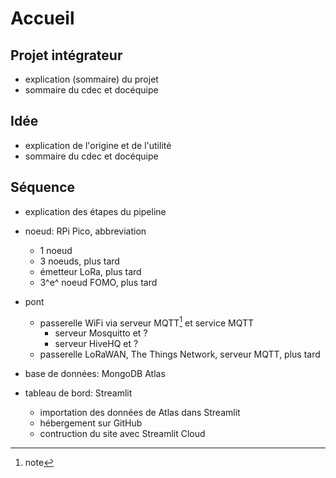 # Accueil

## Projet intégrateur

- explication (sommaire) du projet
- sommaire du cdec et docéquipe

## Idée

- explication de l'origine et de l'utilité
- sommaire du cdec et docéquipe

## Séquence

- explication des étapes du pipeline

- noeud: RPi Pico, abbreviation
	- 1 noeud
	- 3 noeuds, plus tard
	- émetteur LoRa, plus tard
	- 3^e^ noeud FOMO, plus tard
- pont
	- passerelle WiFi via serveur MQTT[^mqtt] et service MQTT
		- serveur Mosquitto et ?
		- serveur HiveHQ et ?
	- passerelle LoRaWAN, The Things Network, serveur MQTT, plus tard
- base de données: MongoDB Atlas
- tableau de bord: Streamlit
	- importation des données de Atlas dans Streamlit
	- hébergement sur GitHub
	- contruction du site avec Streamlit Cloud 

[^mqtt]: note
